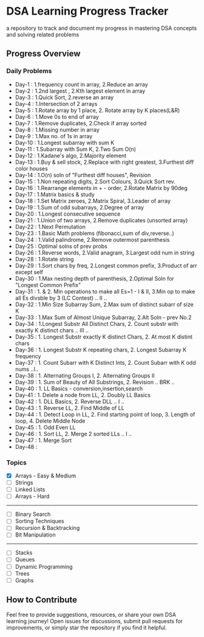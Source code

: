 # DSA Learning Progress Tracker 
a repository to track and document my progress in mastering DSA concepts and solving related problems  

  

## Progress Overview  

### Daily Problems  

- Day-1 : 1.frequency count in array, 2.Reduce an array
- Day-2 : 1.2nd largest , 2.Kth largest element in array
- Day-3 : 1.Quick Sort, 2.reverse an array
- Day-4 : 1.Intersection of 2 arrays
- Day-5 : 1.Rotate array by 1 place, 2. Rotate array by K places(L&R)
- Day-6 : 1.Move 0s to end of array 
- Day-7 : 1.Remove duplicates, 2.Check if array sorted
- Day-8 : 1.Missing number in array
- Day-9 : 1.Max no. of 1s in array
- Day-10 : 1.Longest subarray with sum K
- Day-11 : 1.Subarray with Sum K, 2.Two Sum O(n)
- Day-12 : 1.Kadane's algo, 2.Majority element
- Day-13 : 1.Buy & sell stock, 2.Replace with right greatest, 3.Furthest diff color houses
- Day-14 : 1.O(n) soln of "Furthest diff houses", Revision
- Day-15 : 1.Non repeating digits, 2.Sort Colours, 3.Quick Sort rev.
- Day-16 : 1.Rearrange elements in + - order, 2.Rotate Matrix by 90deg
- Day-17 : 1.Matrix basics & study
- Day-18 : 1.Set Matrix zeroes, 2.Matrix Spiral, 3.Leader of array
- Day-19 : 1.Sum of odd subarrays, 2.Degree of array
- Day-20 : 1.Longest consecutive sequence
- Day-21 : 1.Union of two arrays, 2.Remove duplicates (unsorted array)
- Day-22 : 1.Next Permutation 
- Day-23 : 1.Basic Math problems (fibonacci,sum of div,reverse..)
- Day-24 : 1.Valid palindrome, 2.Remove outermost parenthesis
- Day-25 : Optimal solns of prev probs
- Day-26 : 1.Reverse words, 2.Valid anagram, 3.Largest odd num in string
- Day-28 : 1.Rotate string
- Day-29 : 1.Sort chars by freq, 2.Longest common prefix, 3.Product of arr except self
- Day-30 : 1.Max nesting depth of parenthesis, 2.Optimal Soln for "Longest Common Prefix"
- Day-31 : 1. & 2. Min operations to make all Es=1 - I & II, 3.Min op to make all Es divsble by 3 (LC Contest)
.. II ..
- Day-32 : 1.Min Size Subarray Sum, 2.Max sum of distinct subarr of size K
- Day-33 : 1.Max Sum of Almost Unique Subarray, 2.Alt Soln - prev No.2
- Day-34 : 1.Longest Substr All Distinct Chars, 2. Count substr with exactly K distinct chars
.. III ..
- Day-35 : 1. Longest Substr exactly K distinct Chars, 2. At most K distint chars
- Day-36 : 1. Longest Substr K repeating chars, 2. Longest Subarray K frequency
- Day-37 : 1. Count Subarr with K Distinct Ints, 2. Count Subarr with K odd nums
..I..
- Day-38 : 1. Alternating Groups I, 2. Alternating Groups II
- Day-39 : 1. Sum of Beauty of All Substrings, 2. Revision
.. BRK ..
- Day-40 : 1. LL Basics - conversion,insertion,search
- Day-41 : 1. Delete a node from LL, 2. Doubly LL Basics
- Day-42 : 1. DLL Basics, 2. Reverse DLL
.. I .. 
- Day-43 : 1. Reverse LL, 2. Find Middle of LL
- Day-44 : 1. Detect Loop in LL, 2. Find starting point of loop, 3. Length of loop, 4. Delete Middle Node
- Day-45 : 1. Odd Even LL
- Day-46 : 1. Sort LL, 2. Merge 2 sorted LLs
.. I ..
- Day-47 : 1. Merge Sort
- Day-48 : 

### Topics

- [x] Arrays - Easy & Medium
- [ ] Strings
- [ ] Linked Lists
- [ ] Arrays - Hard
------
- [ ] Binary Search
- [ ] Sorting Techniques
- [ ] Recursion & Backtracking
- [ ] Bit Manipulation
------
- [ ] Stacks
- [ ] Queues
- [ ] Dynamic Programming
- [ ] Trees
- [ ] Graphs

## How to Contribute

Feel free to provide suggestions, resources, or share your own DSA learning journey! Open issues for discussions, submit pull requests for improvements, or simply star the repository if you find it helpful.


